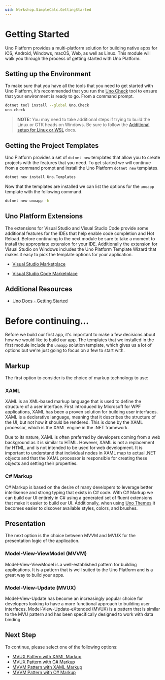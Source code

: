 ```yaml
---
uid: Workshop.SimpleCalc.GettingStarted
---
```

# Getting Started

Uno Platform provides a multi-platform solution for building native apps for iOS, Android, Windows, macOS, Web, as well as Linux. This module will walk you through the process of getting started with Uno Platform.

## Setting up the Environment

To make sure that you have all the tools that you need to get started with Uno Platform, it's recommended that you run the [Uno Check](https://platform.uno/docs/articles/external/uno.check/doc/using-uno-check.html) tool to ensure that your environment is ready to go. From a command prompt.

```bash
dotnet tool install --global Uno.Check
uno-check
```

> **NOTE:** You may need to take additional steps if trying to build the Linux or GTK heads on Windows. Be sure to follow the [Additional setup for Linux or WSL](https://platform.uno/docs/articles/get-started-with-linux.html) docs.

## Getting the Project Templates

Uno Platform provides a set of `dotnet new` templates that allow you to create projects with the features that you need. To get started we will continue from a command prompt and install the Uno Platform `dotnet new` templates.

```bash
dotnet new install Uno.Templates
```

Now that the templates are installed we can list the options for the `unoapp` template with the following command.

```bash
dotnet new unoapp -h
```

## Uno Platform Extensions

The extensions for Visual Studio and Visual Studio Code provide some additional features for the IDEs that help enable code completion and Hot Reload. Before continuing to the next module be sure to take a moment to install the appropriate extension for your IDE. Additionally the extension for Visual Studio on Windows includes the Uno Platform Template Wizard that makes it easy to pick the template options for your application.

- [Visual Studio Marketplace](https://marketplace.visualstudio.com/items?itemName=unoplatform.uno-platform-addin-2022)

- [Visual Studio Code Marketplace](https://marketplace.visualstudio.com/items?itemName=unoplatform.vscode)

## Additional Resources

- [Uno Docs - Getting Started](https://platform.uno/docs/articles/get-started.html)   

# Before continuing...

Before we build our first app, it's important to make a few decisions about how we would like to build our app. The templates that we installed in the first module include the `unoapp` solution template, which gives us a lot of options but we're just going to focus on a few to start with.

## Markup

The first option to consider is the choice of markup technology to use:

### XAML

XAML is an XML-based markup language that is used to define the structure of a user interface. First introduced by Microsoft for WPF applications, XAML has been a proven solution for building user interfaces. XAML is a declarative language, meaning that it describes the structure of the UI, but not how it should be rendered. This is done by the XAML processor, which is the XAML engine in the .NET framework.

Due to its nature, XAML is often preferred by developers coming from a web background as it is similar to HTML. However, XAML is not a replacement for HTML, and is not intended to be used for web development. It is important to understand that individual nodes in XAML map to actual .NET objects and that the XAML processor is responsible for creating these objects and setting their properties.

### C# Markup

C# Markup is based on the desire of many developers to leverage better intellisense and strong typing that exists in C# code. With C# Markup we can build our UI entirely in C# using a generated set of fluent extensions that make it easier to build our UI. Additionally, when using [Uno Themes](https://platform.uno/docs/articles/external/uno.themes/doc/themes-overview.html) it becomes easier to discover available styles, colors, and brushes.

## Presentation

The next option is the choice between MVVM and MVUX for the presentation logic of the application.

### Model-View-ViewModel (MVVM)

Model-View-ViewModel is a well-established pattern for building applications. It is a pattern that is well suited to the Uno Platform and is a great way to build your apps.

### Model-View-Update (MVUX)

Model-View-Update has become an increasingly popular choice for developers looking to have a more functional approach to building user interfaces. Model-View-Update-eXtended (MVUX) is a pattern that is similar to the MVU pattern and has been specifically designed to work with data binding.


## Next Step

To continue, please select one of the following options:

 - [MVUX Pattern with XAML Markup](xref:Workshop.SimpleCalc.MVUX.XAML.FirstProject)
 - [MVUX Pattern with C# Markup](xref:Workshop.SimpleCalc.MVUX.CSharp.FirstProject)
 - [MVVM Pattern with XAML Markup](xref:Workshop.SimpleCalc.MVVM.XAML.FirstProject)
 - [MVVM Pattern with C# Markup](xref:Workshop.SimpleCalc.MVVM.CSharp.FirstProject)